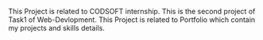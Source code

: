 This Project is related to CODSOFT internship.
This is the second project of Task1 of Web-Devlopment.
This Project is related to Portfolio which contain my projects and skills details.
